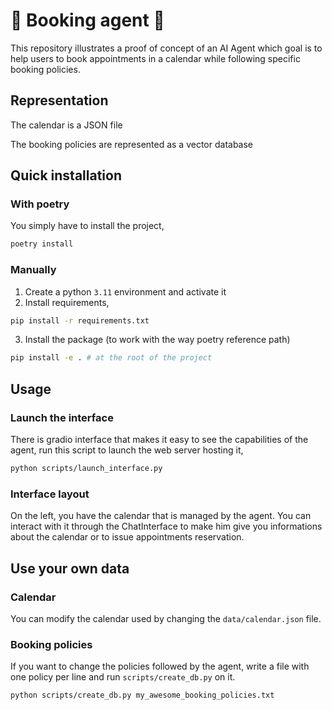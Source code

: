 # 🔗 Booking agent 🔗

This repository illustrates a proof of concept of an AI Agent which goal is to help users to book appointments in a calendar while following specific booking policies.

## Representation
The calendar is a JSON file

The booking policies are represented as a vector database

## Quick installation

### With poetry
You simply have to install the project,
```bash
poetry install
```

### Manually
1. Create a python `3.11` environment and activate it
2. Install requirements,
```bash
pip install -r requirements.txt
```
3. Install the package (to work with the way poetry reference path)
```bash
pip install -e . # at the root of the project
```

## Usage

### Launch the interface

There is gradio interface that makes it easy to see the capabilities of the agent, run this script to launch the web server hosting it,
```bash
python scripts/launch_interface.py
```

### Interface layout

On the left, you have the calendar that is managed by the agent.
You can interact with it through the ChatInterface to make him give you 
informations about the calendar or to issue appointments reservation.

## Use your own data

### Calendar
You can modify the calendar used by changing the `data/calendar.json` file.

### Booking policies
If you want to change the policies followed by the agent, write a file with one
policy per line and run `scripts/create_db.py` on it.

```
python scripts/create_db.py my_awesome_booking_policies.txt
```
